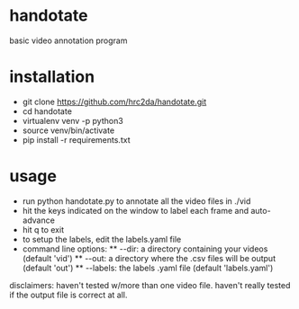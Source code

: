 # handotate
basic video annotation program

# installation

* git clone https://github.com/hrc2da/handotate.git
* cd handotate
* virtualenv venv -p python3
* source venv/bin/activate
* pip install -r requirements.txt

# usage
* run python handotate.py to annotate all the video files in ./vid
* hit the keys indicated on the window to label each frame and auto-advance
* hit q to exit
* to setup the labels, edit the labels.yaml file
* command line options:
** --dir: a directory containing your videos (default 'vid')
** --out: a directory where the .csv files will be output (default 'out')
** --labels: the labels .yaml file (default 'labels.yaml')


disclaimers: haven't tested w/more than one video file. haven't really tested if the output file is correct at all.
